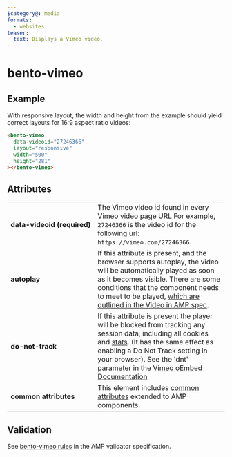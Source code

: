 ```yaml
---
$category@: media
formats:
  - websites
teaser:
  text: Displays a Vimeo video.
---
```


# bento-vimeo

## Example

With responsive layout, the width and height from the example should yield correct layouts for 16:9 aspect ratio videos:

```html
<bento-vimeo
  data-videoid="27246366"
  layout="responsive"
  width="500"
  height="281"
></bento-vimeo>
```

## Attributes

<table>
  <tr>
    <td width="40%"><strong>data-videoid (required)</strong></td>
    <td>The Vimeo video id found in every Vimeo video page URL For example, <code>27246366</code> is the video id for the following url: <code>https://vimeo.com/27246366</code>.</td>
  </tr>
  <tr>
    <td width="40%"><strong>autoplay</strong></td>
    <td>If this attribute is present, and the browser supports autoplay, the video will be automatically
played as soon as it becomes visible. There are some conditions that the component needs to meet
to be played, <a href="https://github.com/ampproject/amphtml/blob/main/docs/spec/amp-video-interface.md#autoplay">which are outlined in the Video in AMP spec</a>.</td>
  </tr>
  <tr>
    <td width="40%"><strong>do-not-track</strong></td>
    <td>If this attribute is present the player will be blocked from tracking any session data, including all cookies and
    <a href="https://vimeo.com/stats">stats</a>. (It has the same effect as enabling a Do Not Track setting in your browser).
    See the 'dnt' parameter in the <a href="https://developer.vimeo.com/api/oembed/videos">Vimeo oEmbed Documentation</a></td>
  </tr>
  <tr>
    <td width="40%"><strong>common attributes</strong></td>
    <td>This element includes <a href="https://amp.dev/documentation/guides-and-tutorials/learn/common_attributes">common attributes</a> extended to AMP components.</td>
  </tr>
</table>

## Validation

See [bento-vimeo rules](https://github.com/ampproject/amphtml/blob/main/extensions/amp-vimeo/validator-amp-vimeo.protoascii) in the AMP validator specification.
